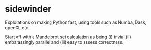 # sidewinder
Explorations on making Python fast, using tools such as Numba, Dask,
openCL etc.

Start off with a Mandelbrot set calculation as being (i) trivial (ii)
embarassingly parallel and (iii) easy to assess correctness. 
